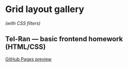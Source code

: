 # Grid layout gallery 

*(with CSS filters)*

## Tel-Ran — basic frontend homework (HTML/CSS)

[GitHub Pages preview](https://kolya-ya.github.io/TelRan-HomeWork/grid-gallery/index.html)
